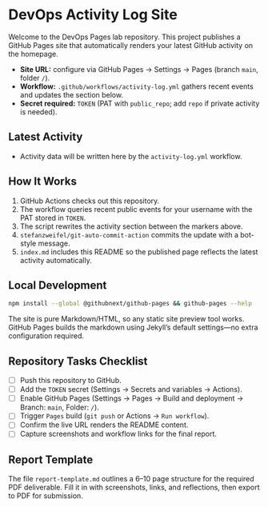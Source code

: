 # DevOps Activity Log Site

Welcome to the DevOps Pages lab repository. This project publishes a GitHub Pages
site that automatically renders your latest GitHub activity on the homepage.

- **Site URL:** configure via GitHub Pages → Settings → Pages (branch `main`, folder `/`).
- **Workflow:** `.github/workflows/activity-log.yml` gathers recent events and updates the section below.
- **Secret required:** `TOKEN` (PAT with `public_repo`; add `repo` if private activity is needed).

## Latest Activity
<!-- ACTIVITY-LOG:START -->
- Activity data will be written here by the `activity-log.yml` workflow.
<!-- ACTIVITY-LOG:END -->

## How It Works

1. GitHub Actions checks out this repository.
2. The workflow queries recent public events for your username with the PAT stored in `TOKEN`.
3. The script rewrites the activity section between the markers above.
4. `stefanzweifel/git-auto-commit-action` commits the update with a bot-style message.
5. `index.md` includes this README so the published page reflects the latest activity automatically.

## Local Development

```sh
npm install --global @githubnext/github-pages && github-pages --help
```

The site is pure Markdown/HTML, so any static site preview tool works. GitHub Pages builds the markdown
using Jekyll’s default settings—no extra configuration required.

## Repository Tasks Checklist

- [ ] Push this repository to GitHub.
- [ ] Add the `TOKEN` secret (Settings → Secrets and variables → Actions).
- [ ] Enable GitHub Pages (Settings → Pages → Build and deployment → Branch: `main`, Folder: `/`).
- [ ] Trigger `Pages` build (`git push` or Actions → `Run workflow`).
- [ ] Confirm the live URL renders the README content.
- [ ] Capture screenshots and workflow links for the final report.

## Report Template

The file `report-template.md` outlines a 6–10 page structure for the required PDF deliverable.
Fill it in with screenshots, links, and reflections, then export to PDF for submission.

